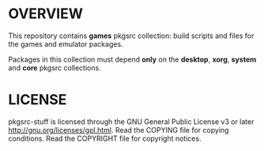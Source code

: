 OVERVIEW
========

This repository contains **games** pkgsrc collection: build scripts
and files for the games and emulator packages.

Packages in this collection must depend **only** on the **desktop**,
**xorg**, **system** and **core** pkgsrc collections.


LICENSE
=======

pkgsrc-stuff is licensed through the GNU General Public License v3 or
later <http://gnu.org/licenses/gpl.html>.
Read the COPYING file for copying conditions.
Read the COPYRIGHT file for copyright notices.

